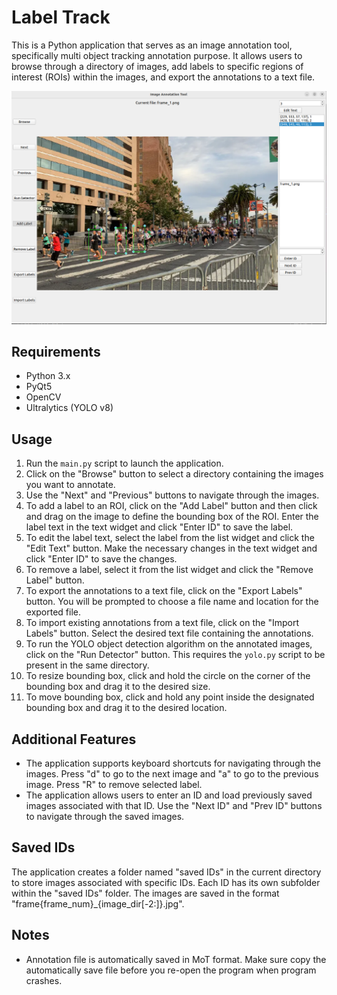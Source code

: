 # Label Track

This is a Python application that serves as an image annotation tool, specifically multi object tracking annotation purpose. It allows users to browse through a directory of images, add labels to specific regions of interest (ROIs) within the images, and export the annotations to a text file.

 ![Reference Image](img/gui_img.png)

## Requirements

- Python 3.x
- PyQt5
- OpenCV
- Ultralytics (YOLO v8)

## Usage

1. Run the `main.py` script to launch the application.
2. Click on the "Browse" button to select a directory containing the images you want to annotate.
3. Use the "Next" and "Previous" buttons to navigate through the images.
4. To add a label to an ROI, click on the "Add Label" button and then click and drag on the image to define the bounding box of the ROI. Enter the label text in the text widget and click "Enter ID" to save the label.
5. To edit the label text, select the label from the list widget and click the "Edit Text" button. Make the necessary changes in the text widget and click "Enter ID" to save the changes.
6. To remove a label, select it from the list widget and click the "Remove Label" button.
7. To export the annotations to a text file, click on the "Export Labels" button. You will be prompted to choose a file name and location for the exported file.
8. To import existing annotations from a text file, click on the "Import Labels" button. Select the desired text file containing the annotations.
9. To run the YOLO object detection algorithm on the annotated images, click on the "Run Detector" button. This requires the `yolo.py` script to be present in the same directory.
10. To resize bounding box, click and hold the circle on the corner of the bounding box and drag it to the desired size.
11. To move bounding box, click and hold any point inside the designated bounding box and drag it to the desired location.

## Additional Features

- The application supports keyboard shortcuts for navigating through the images. Press "d" to go to the next image and "a" to go to the previous image. Press "R" to remove selected label.
- The application allows users to enter an ID and load previously saved images associated with that ID. Use the "Next ID" and "Prev ID" buttons to navigate through the saved images.

## Saved IDs

The application creates a folder named "saved IDs" in the current directory to store images associated with specific IDs. Each ID has its own subfolder within the "saved IDs" folder. The images are saved in the format "frame{frame_num}_{image_dir[-2:]}.jpg".

## Notes
- Annotation file is automatically saved in MoT format. Make sure copy the automatically save file before you re-open the program when program crashes.

